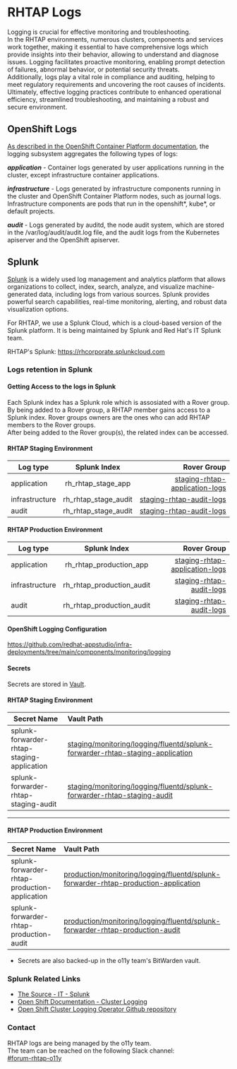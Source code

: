 # RHTAP Logs

Logging is crucial for effective monitoring and troubleshooting.\
In the RHTAP environments, numerous clusters, components and services work together,
making it essential to have comprehensive logs which provide insights into their
behavior, allowing to understand and diagnose issues. Logging facilitates proactive
monitoring, enabling prompt detection of failures, abnormal behavior, or potential
security threats.\
Additionally, logs play a vital role in compliance and auditing, helping to meet
regulatory requirements and uncovering the root causes of incidents.\
Ultimately, effective logging practices contribute to enhanced operational efficiency,
streamlined troubleshooting, and maintaining a robust and secure environment.

## OpenShift Logs

[As described in the OpenShift Container Platform documentation](https://docs.openshift.com/container-platform/4.13/logging/cluster-logging.html),
the logging subsystem aggregates the following types of logs:

_**application**_ - Container logs generated by user applications running in the cluster,
except infrastructure container applications.

_**infrastructure**_ - Logs generated by infrastructure components running in the cluster
and OpenShift Container Platform nodes, such as journal logs. Infrastructure components
are pods that run in the openshift*, kube*, or default projects.

_**audit**_ - Logs generated by auditd, the node audit system, which are stored in the
/var/log/audit/audit.log file, and the audit logs from the Kubernetes apiserver and the
OpenShift apiserver.


## Splunk
[Splunk](https://splunk.com) is a widely used log management and analytics platform that
allows organizations to collect, index, search, analyze, and visualize machine-generated
data, including logs from various sources. Splunk provides powerful search capabilities,
real-time monitoring, alerting, and robust data visualization options.

For RHTAP, we use a Splunk Cloud, which is a cloud-based version of the Splunk platform.
It is being maintained by Splunk and Red Hat's IT Splunk team.

RHTAP's Splunk: https://rhcorporate.splunkcloud.com

### Logs retention in Splunk

#### Getting Access to the logs in Splunk
Each Splunk index has a Splunk role which is assosiated with a Rover group.\
By being added to a Rover group, a RHTAP member gains access to a Splunk index.
Rover groups owners are the ones who can add RHTAP members to the Rover groups.\
After being added to the Rover group(s), the related index can be accessed.

#### RHTAP Staging Environment

| Log type       | Splunk Index         | Rover Group                    |
|----------------|:--------------------:|-------------------------------:|
| application    | rh_rhtap_stage_app   | [staging-rhtap-application-logs](https://rover.redhat.com/groups/group/staging-rhtap-application-logs) |
| infrastructure | rh_rhtap_stage_audit | [staging-rhtap-audit-logs](https://rover.redhat.com/groups/group/staging-rhtap-audit-logs)       |
| audit          | rh_rhtap_stage_audit | [staging-rhtap-audit-logs](https://rover.redhat.com/groups/group/staging-rhtap-audit-logs)       |

#### RHTAP Production Environment

| Log type       | Splunk Index              | Rover Group                    |
|----------------|:-------------------------:|-------------------------------:|
| application    | rh_rhtap_production_app   | [staging-rhtap-application-logs](https://rover.redhat.com/groups/group/production-rhtap-application-logs) |
| infrastructure | rh_rhtap_production_audit | [staging-rhtap-audit-logs](https://rover.redhat.com/groups/group/production-rhtap-audit-logs)       |
| audit          | rh_rhtap_production_audit | [staging-rhtap-audit-logs](https://rover.redhat.com/groups/group/production-rhtap-audit-logs)       |


#### OpenShift Logging Configuration
https://github.com/redhat-appstudio/infra-deployments/tree/main/components/monitoring/logging

#### Secrets
Secrets are stored in [Vault](https://vault.devshift.net).

#### RHTAP Staging Environment
| Secret Name                                | Vault Path                |
|--------------------------------------------|:--------------------------|
| splunk-forwarder-rhtap-staging-application | [staging/monitoring/logging/fluentd/splunk-forwarder-rhtap-staging-application](https://vault.devshift.net/ui/vault/secrets/stonesoup/show/staging/monitoring/logging/fluentd/splunk-forwarder-rhtap-staging-application) |
| splunk-forwarder-rhtap-staging-audit       | [staging/monitoring/logging/fluentd/splunk-forwarder-rhtap-staging-audit](https://vault.devshift.net/ui/vault/secrets/stonesoup/show/staging/monitoring/logging/fluentd/splunk-forwarder-rhtap-staging-audit) |

___

#### RHTAP Production Environment
| Secret Name                                | Vault Path                |
|--------------------------------------------|:--------------------------|
| splunk-forwarder-rhtap-production-application | [production/monitoring/logging/fluentd/splunk-forwarder-rhtap-production-application](https://vault.devshift.net/ui/vault/secrets/stonesoup/show/production/monitoring/logging/fluentd/splunk-forwarder-rhtap-production-application) |
| splunk-forwarder-rhtap-production-audit       | [production/monitoring/logging/fluentd/splunk-forwarder-rhtap-production-audit](https://vault.devshift.net/ui/vault/secrets/stonesoup/show/production/monitoring/logging/fluentd/splunk-forwarder-rhtap-production-audit) |

* Secrets are also backed-up in the o11y team's BitWarden vault.

### Splunk Related Links
* [The Source - IT - Splunk](https://source.redhat.com/departments/it/splunk)
* [Open Shift Documentation - Cluster Logging](https://docs.openshift.com/container-platform/4.13/logging/cluster-logging.html)
* [Open Shift Cluster Logging Operator Github repository](https://github.com/openshift/cluster-logging-operator)

### Contact
RHTAP logs are being managed by the o11y team.\
The team can be reached on the following Slack channel:\
[#forum-rhtap-o11y](https://redhat-internal.slack.com/archives/C04FDFTF8EB)
